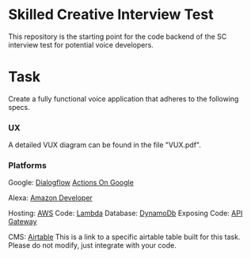 # Skilled Creative Interview Test

This repository is the starting point for the code backend of the SC interview test for potential voice developers.

# Task
Create a fully functional voice application that adheres to the following specs. 
### UX
A detailed VUX diagram can be found in the file "VUX.pdf".

### Platforms
Google:
[Dialogflow](https://dialogflow.cloud.google.com)
[Actions On Google](https://console.actions.google.com)

Alexa:
[Amazon Developer](https://developer.amazon.com/alexa/console/ask/)

Hosting:
[AWS](https://console.aws.amazon.com/console/home?nc2=h_ct&src=header-signin)
Code: [Lambda](https://aws.amazon.com/lambda/)
Database: [DynamoDb](https://aws.amazon.com/dynamodb)
Exposing Code: [API Gateway](https://aws.amazon.com/api-gateway/)

CMS:
[Airtable](https://airtable.com/invite/l?inviteId=invE9OyLjJYrkOd5r&inviteToken=bc6aba877967ebb8f5606128883d727314150d8fd8bbd7d3464f83d12cee40b7)
This is a link to a specific airtable table built for this task. Please do not modify, just integrate with your code.

